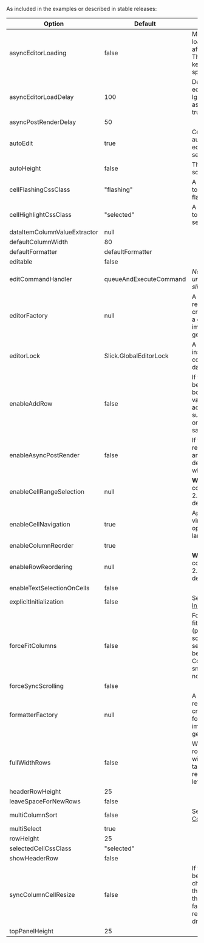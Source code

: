 As included in the examples or described in stable releases:

| Option | Default | Description |
|------- | ------- | ----------- |
| asyncEditorLoading | false | Makes cell editors load asynchronously after a small delay. This greatly increases keyboard navigation speed.|
| asyncEditorLoadDelay|100|Delay after which cell editor is loaded. Ignored unless asyncEditorLoading is true.|
| asyncPostRenderDelay | 50 ||
| autoEdit | true | Cell will not automatically go into edit mode when selected.|
| autoHeight | false | This disables vertical scrolling. |
| cellFlashingCssClass|"flashing"|A CSS class to apply to flashing cells via flashCell().|
| cellHighlightCssClass|"selected"|A CSS class to apply to cells highlighted via setHighlightedCells().|
| dataItemColumnValueExtractor | null ||
| defaultColumnWidth|80||
| defaultFormatter | defaultFormatter ||
| editable | false ||
| editCommandHandler | queueAndExecuteCommand | _Not listed as a default under options in slick.grid.js_ |
| editorFactory | null | A factory object responsible to creating an editor for a given cell. Must implement getEditor(column). |
| editorLock | Slick.GlobalEditorLock | A Slick.EditorLock instance to use for controlling concurrent data edits. |
| enableAddRow | false | If true, a blank row will be displayed at the bottom - typing values in that row will add a new one. Must subscribe to onAddNewRow to save values. |
| enableAsyncPostRender | false | If true, async post rendering will occur and asyncPostRender delegates on columns will be called. |
| enableCellRangeSelection | null| **WARNING**: Not contained in SlickGrid 2.1, may be deprecated |
| enableCellNavigation | true | Appears to enable cell virtualisation for optimised speed with large datasets |
| enableColumnReorder | true||
| enableRowReordering | null| **WARNING**: Not contained in SlickGrid 2.1, may be deprecated |
| enableTextSelectionOnCells | false||
| explicitInitialization | false | See: [Example: Explicit Initialization](http://6pac.github.com/SlickGrid/examples/example-explicit-initialization.html) |
| forceFitColumns | false | Force column sizes to fit into the container (preventing horizontal scrolling). Effectively sets column width to be 1/Number of Columns which on small containers may not be desirable |
| forceSyncScrolling | false ||
| formatterFactory | null | A factory object responsible to creating a formatter for a given cell. Must implement getFormatter(column). |
| fullWidthRows | false | Will expand the table row divs to the full width of the container, table cell divs will remain aligned to the left |
| headerRowHeight | 25 ||
| leaveSpaceForNewRows | false ||
| multiColumnSort | false | See: [Example: Multi-Column Sort](http://6pac.github.com/SlickGrid/examples/example-multi-column-sort.html) |
| multiSelect | true ||
| rowHeight|25||
| selectedCellCssClass | "selected" ||
| showHeaderRow | false||
| syncColumnCellResize | false | If true, the column being resized will change its width as the mouse is dragging the resize handle. If false, the column will resize after mouse drag ends. |
| topPanelHeight|25||






